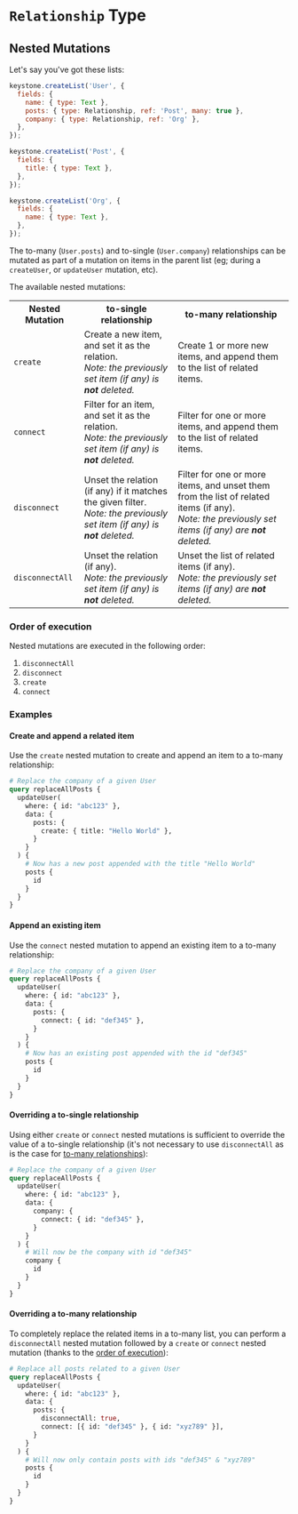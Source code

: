 # `Relationship` Type

## Nested Mutations

Let's say you've got these lists:

```javascript
keystone.createList('User', {
  fields: {
    name: { type: Text },
    posts: { type: Relationship, ref: 'Post', many: true },
    company: { type: Relationship, ref: 'Org' },
  },
});

keystone.createList('Post', {
  fields: {
    title: { type: Text },
  },
});

keystone.createList('Org', {
  fields: {
    name: { type: Text },
  },
});
```

The to-many (`User.posts`) and to-single (`User.company`) relationships can be
mutated as part of a mutation on items in the parent list (eg; during a
`createUser`, or `updateUser` mutation, etc).

The available nested mutations:

<table>
  <tr>
    <th>Nested Mutation</th>
    <th>to-single relationship</th>
    <th>to-many relationship</th>
  </tr>
  <tr>
    <td><code>create</code></td>
    <td>
      Create a new item, and set it as the relation.<br />
      <i>Note: the previously set item (if any) is <b>not</b> deleted.</i>
    </td>
    <td>Create 1 or more new items, and append them to the list of related items.</td>
  </tr>
  <tr>
    <td><code>connect</code></td>
    <td>
      Filter for an item, and set it as the relation.<br />
      <i>Note: the previously set item (if any) is <b>not</b> deleted.</i>
    </td>
    <td>Filter for one or more items, and append them to the list of related items.</td>
  </tr>
  <tr>
    <td><code>disconnect</code></td>
    <td>
      Unset the relation (if any) if it matches the given filter.<br />
      <i>Note: the previously set item (if any) is <b>not</b> deleted.</i>
    </td>
    <td>
      Filter for one or more items, and unset them from the list of related items (if any).
      <br /><i>Note: the previously set items (if any) are <b>not</b> deleted.</i>
    </td>
  </tr>
  <tr>
    <td><code>disconnectAll</code></td>
    <td>
      Unset the relation (if any).<br />
      <i>Note: the previously set item (if any) is <b>not</b> deleted.</i>
    </td>
    <td>
      Unset the list of related items (if any).<br />
      <i>Note: the previously set items (if any) are <b>not</b> deleted.</i>
    </td>
  </tr>
</table>

### Order of execution

Nested mutations are executed in the following order:

1. `disconnectAll`
1. `disconnect`
1. `create`
1. `connect`

### Examples

#### Create and append a related item

Use the `create` nested mutation to create and append an item to a to-many
relationship:

<!-- prettier-ignore -->
```graphql
# Replace the company of a given User
query replaceAllPosts {
  updateUser(
    where: { id: "abc123" },
    data: {
      posts: {
        create: { title: "Hello World" },
      }
    }
  ) {
    # Now has a new post appended with the title "Hello World"
    posts {
      id
    }
  }
}
```

#### Append an existing item

Use the `connect` nested mutation to append an existing item to a to-many
relationship:

<!-- prettier-ignore -->
```graphql
# Replace the company of a given User
query replaceAllPosts {
  updateUser(
    where: { id: "abc123" },
    data: {
      posts: {
        connect: { id: "def345" },
      }
    }
  ) {
    # Now has an existing post appended with the id "def345"
    posts {
      id
    }
  }
}
```

#### Overriding a to-single relationship

Using either `create` or `connect` nested mutations is sufficient to override
the value of a to-single relationship (it's not necessary to use `disconnectAll`
as is the case for [to-many relationships](#overriding-a-to-many-relationship)):

<!-- prettier-ignore -->
```graphql
# Replace the company of a given User
query replaceAllPosts {
  updateUser(
    where: { id: "abc123" },
    data: {
      company: {
        connect: { id: "def345" },
      }
    }
  ) {
    # Will now be the company with id "def345"
    company {
      id
    }
  }
}
```

#### Overriding a to-many relationship

To completely replace the related items in a to-many list, you can perform a
`disconnectAll` nested mutation followed by a `create` or `connect` nested
mutation (thanks to the [order of execution](#order-of-execution)):

<!-- prettier-ignore -->
```graphql
# Replace all posts related to a given User
query replaceAllPosts {
  updateUser(
    where: { id: "abc123" },
    data: {
      posts: {
        disconnectAll: true,
        connect: [{ id: "def345" }, { id: "xyz789" }],
      }
    }
  ) {
    # Will now only contain posts with ids "def345" & "xyz789"
    posts {
      id
    }
  }
}
```
